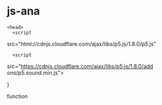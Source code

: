 # js-ana
<!DOCTYPE html
<html lang="en">
    <head>
      <script
src="html://cdnjs.cloudflare.com/ajax/libs/p5.js/1.8.0/p5.js"
></script>
      <script
src="https://cdnjs.cloudflare.com/ajax/libs/p5.js/1.8.0/add
ons/p5.sound.min.js"></script>
    <link rel="stylesheet" type="text/css"
href="style.css">
  <meta charset="utf-8" />

}

function </head>
<body>
  <main>
  </main>

